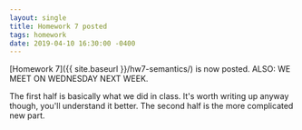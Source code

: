 ```yaml
---
layout: single
title: Homework 7 posted
tags: homework
date: 2019-04-10 16:30:00 -0400
---
```


[Homework 7]({{ site.baseurl }}/hw7-semantics/)
is now posted.  ALSO: WE MEET ON WEDNESDAY NEXT WEEK.

The first half is basically what we did in class.
It's worth writing up anyway though, you'll understand it better.
The second half is the more complicated new part.


